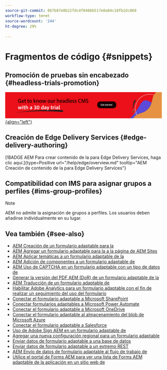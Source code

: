 ```yaml
---
source-git-commit: 867b87e0b22fdc4f0466b517e8a04c18fb2dc860
workflow-type: tm+mt
source-wordcount: '244'
ht-degree: 29%

---
```

# Fragmentos de código {#snippets}

## Promoción de pruebas sin encabezado {#headless-trials-promotion}

[![Conozca nuestro CMS sin encabezado con prueba de 30 días](./assets/aem-headless-trial-promo.png){align="left"}](https://commerce.adobe.com/business-trial/sign-up?items%5B0%5D%5Bid%5D=649A1AF5CBC5467A25E84F2561274821&amp;cli=headless_exl_banner_campaign&amp;co=US&amp;lang=en)

## Creación de Edge Delivery Services {#edge-delivery-authoring}

[!BADGE AEM Para crear contenido de la para Edge Delivery Services, haga clic aquí.]{type=Positive url="/help/edge/overview.md" tooltip="AEM Creación de contenido de la para Edge Delivery Services"}

## Compatibilidad con IMS para asignar grupos a perfiles {#ims-group-profiles}

>[!NOTE]
>
>AEM no admite la asignación de grupos a perfiles. Los usuarios deben añadirse individualmente en su lugar.

## Vea también {#see-also}

* [AEM Creación de un formulario adaptable para la](/help/forms/creating-adaptive-form-core-components.md)
* [AEM Agregar un formulario adaptable para la a la página de AEM Sites](/help/forms/create-or-add-an-adaptive-form-to-aem-sites-page.md)
* [AEM Aplicar temáticas a un formulario adaptable de la](/help/forms/using-themes-in-core-components.md)
* [AEM Adición de componentes a un formulario adaptable de](https://experienceleague.adobe.com/docs/experience-manager-core-components/using/adaptive-forms/introduction.html?lang=es#components)
* [AEM Uso de CAPTCHA en un formulario adaptable con un tipo de datos de](/help/forms/captcha-adaptive-forms-core-components.md)
* [Generar la versión del PDF AEM (DoR) de un formulario adaptable de la](/help/forms/generate-document-of-record-core-components.md)
* [AEM Traducción de un formulario adaptable de](/help/forms/using-aem-translation-workflow-to-localize-adaptive-forms-core-components.md)
* [Habilitar Adobe Analytics para un formulario adaptable con el fin de realizar un seguimiento del uso del formulario](/help/forms/enable-adobe-analytics-adaptive-form-using-experience-cloud-setup-automation.md)
* [Conectar el formulario adaptable a Microsoft SharePoint](/help/forms/configure-submit-actions-core-components.md#submit-to-sharedrive)
* [Conectar formularios adaptables a Microsoft Power Automate](/help/forms/configure-submit-actions-core-components.md#microsoft-power-automate)
* [Conectar el formulario adaptable a Microsoft OneDrive](/help/forms/configure-submit-actions-core-components.md#create-a-onedrive-configuration)
* [Conectar el formulario adaptable al almacenamiento del blob de Microsoft Azure](/help/forms/configure-submit-actions-core-components.md#azure-blob-storage)
* [Conectar el formulario adaptable a Salesforce](/help/forms/oauth2-client-credentials-flow-for-server-to-server-integration.md)
* [Uso de Adobe Sign AEM en un formulario adaptable de](/help/forms/working-with-adobe-sign.md)
* [Agregar una nueva configuración regional para un formulario adaptable](/help/forms/supporting-new-language-localization-core-components.md)
* [Enviar datos de formulario adaptable a una base de datos](https://experienceleague.adobe.com/docs/experience-manager-cloud-service/content/forms/integrate/use-form-data-model/data-integration.html?lang=es)
* [Enviar datos de formulario adaptable a un extremo REST](/help/forms/configure-submit-actions-core-components.md#submit-to-rest-endpoint)
* [AEM Envío de datos de formulario adaptable al flujo de trabajo de](/help/forms/configure-submit-actions-core-components.md#invoke-an-aem-workflow)
* [Utilice el portal de Forms AEM para ver una lista de Forms AEM adaptable de la aplicación en un sitio web de](/help/forms/configure-forms-portal.md)



